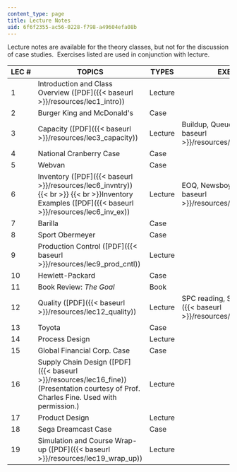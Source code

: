 ```yaml
---
content_type: page
title: Lecture Notes
uid: 6f6f2355-ac56-0228-f798-a49604efa08b
---
```


Lecture notes are available for the theory classes, but not for the discussion of case studies.  Exercises listed are used in conjunction with lecture.

| LEC # | TOPICS | TYPES | EXERCISES |
| --- | --- | --- | --- |
| 1 | Introduction and Class Overview ([PDF]({{< baseurl >}}/resources/lec1_intro)) | Lecture | &nbsp; |
| 2 | Burger King and McDonald's | Case | &nbsp; |
| 3 | Capacity ([PDF]({{< baseurl >}}/resources/lec3_capacity)) | Lecture | Buildup, Queueing ([PDF]({{< baseurl >}}/resources/lec3ex_capacity)) |
| 4 | National Cranberry Case | Case | &nbsp; |
| 5 | Webvan | Case | &nbsp; |
| 6 | Inventory ([PDF]({{< baseurl >}}/resources/lec6_invntry))  {{< br >}}  {{< br >}}Inventory Examples ([PDF]({{< baseurl >}}/resources/lec6_inv_ex)) | Lecture | EOQ, Newsboy ([PDF]({{< baseurl >}}/resources/lec6ex_inventory)) |
| 7 | Barilla | Case | &nbsp; |
| 8 | Sport Obermeyer | Case | &nbsp; |
| 9 | Production Control ([PDF]({{< baseurl >}}/resources/lec9_prod_cntl)) | Lecture | &nbsp; |
| 10 | Hewlett-Packard | Case | &nbsp; |
| 11 | Book Review: _The_ _Goal_ | Book | &nbsp; |
| 12 | Quality ([PDF]({{< baseurl >}}/resources/lec12_quality)) | Lecture | SPC reading, Six Sigma ([PDF]({{< baseurl >}}/resources/lec12ex_quality)) |
| 13 | Toyota | Case | &nbsp; |
| 14 | Process Design | Lecture | &nbsp; |
| 15 | Global Financial Corp. Case | Case | &nbsp; |
| 16 | Supply Chain Design ([PDF]({{< baseurl >}}/resources/lec16_fine)) (Presentation courtesy of Prof. Charles Fine. Used with permission.) | Lecture | &nbsp; |
| 17 | Product Design | Lecture | &nbsp; |
| 18 | Sega Dreamcast Case | Case | &nbsp; |
| 19 | Simulation and Course Wrap-up ([PDF]({{< baseurl >}}/resources/lec19_wrap_up)) | Lecture |